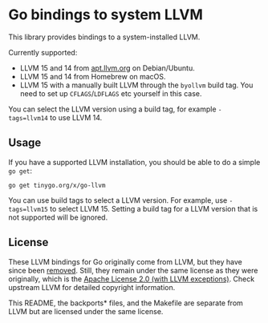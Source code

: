 # Go bindings to system LLVM

This library provides bindings to a system-installed LLVM.

Currently supported:

  * LLVM 15 and 14 from [apt.llvm.org](http://apt.llvm.org/) on Debian/Ubuntu.
  * LLVM 15 and 14 from Homebrew on macOS.
  * LLVM 15 with a manually built LLVM through the `byollvm` build tag. You
    need to set up `CFLAGS`/`LDFLAGS` etc yourself in this case.

You can select the LLVM version using a build tag, for example `-tags=llvm14`
to use LLVM 14.

## Usage

If you have a supported LLVM installation, you should be able to do a simple `go get`:

    go get tinygo.org/x/go-llvm

You can use build tags to select a LLVM version. For example, use `-tags=llvm15` to select LLVM 15. Setting a build tag for a LLVM version that is not supported will be ignored.

## License

These LLVM bindings for Go originally come from LLVM, but they have since been [removed](https://discourse.llvm.org/t/rfc-remove-the-go-bindings/65725). Still, they remain under the same license as they were originally, which is the [Apache License 2.0 (with LLVM exceptions)](http://releases.llvm.org/9.0.0/LICENSE.TXT). Check upstream LLVM for detailed copyright information.

This README, the backports\* files, and the Makefile are separate from LLVM but are licensed under the same license.
